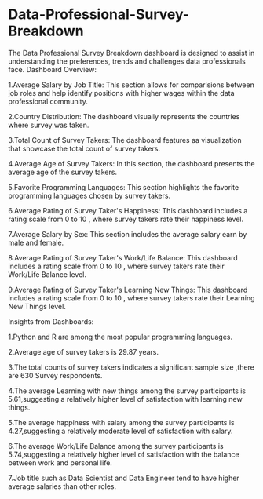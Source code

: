 # Data-Professional-Survey-Breakdown
The Data Professional Survey Breakdown dashboard is designed to assist in understanding the preferences, trends and challenges data professionals face.
Dashboard Overview:

1.Average Salary by Job Title:
This section allows for comparisions between job roles and help identify positions with higher wages within the data professional community.

2.Country Distribution:
The dashboard visually represents the countries where survey was taken.

3.Total Count of Survey Takers:
The dashboard features aa visualization that showcase the total count of survey takers.

4.Average Age of Survey Takers:
In this section, the dashboard presents the average age of the survey takers.

5.Favorite Programming Languages:
This section highlights the favorite programming languages chosen by survey takers.

6.Average Rating of Survey Taker's Happiness:
This dashboard includes a rating scale from 0 to 10 , where survey takers rate their happiness level.

7.Average Salary by Sex:
This section includes the average salary earn by male and female.

8.Average Rating of Survey Taker's Work/Life Balance:
This dashboard includes a rating scale from 0 to 10 , where survey takers rate their Work/Life Balance level.

9.Average Rating of Survey Taker's Learning New Things:
This dashboard includes a rating scale from 0 to 10 , where survey takers rate their Learning New Things level.

Insights from Dashboards:

1.Python and R are among the most popular programming languages.

2.Average age of survey takers is 29.87 years.

3.The total counts of survey takers indicates a significant sample size ,there are 630 Survey respondents.

4.The average Learning with new things among the survey participants is 5.61,suggesting a relatively higher level of satisfaction with learning new things.

5.The average happiness with salary among the survey participants is 4.27,suggesting a relatively moderate level of satisfaction with salary.

6.The average Work/Life Balance among the survey participants is 5.74,suggesting a relatively higher level of satisfaction with the balance between work and personal life.

7.Job title such as Data Scientist and Data Engineer tend to have higher average salaries than other roles.
